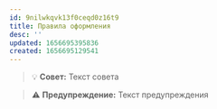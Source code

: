 ```yaml
---
id: 9nilwkqvk13f0ceqd0z16t9
title: Правила оформления
desc: ''
updated: 1656695395836
created: 1656695129541
---
```


> 💡 **Совет:** Текст совета

> ⚠️ **Предупреждение:** Текст предупреждения